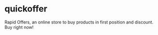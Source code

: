 # quickoffer
Rapid Offers, an online store to buy products in first position and discount. Buy right now!
